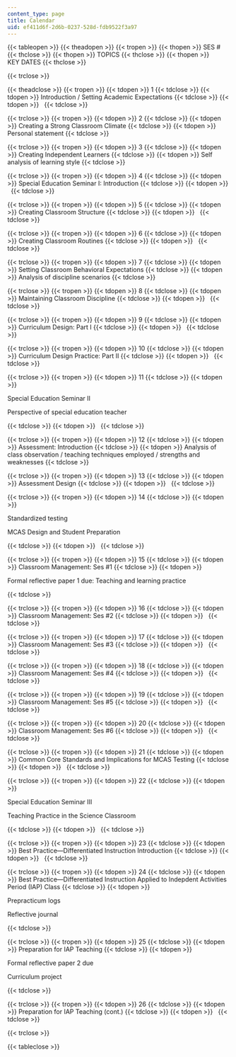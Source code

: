 ```yaml
---
content_type: page
title: Calendar
uid: ef411d6f-2d6b-0237-528d-fdb9522f3a97
---
```


{{< tableopen >}}
{{< theadopen >}}
{{< tropen >}}
{{< thopen >}}
SES #
{{< thclose >}}
{{< thopen >}}
TOPICS
{{< thclose >}}
{{< thopen >}}
KEY DATES
{{< thclose >}}

{{< trclose >}}

{{< theadclose >}}
{{< tropen >}}
{{< tdopen >}}
1
{{< tdclose >}}
{{< tdopen >}}
Introduction / Setting Academic Expectations
{{< tdclose >}}
{{< tdopen >}}
 
{{< tdclose >}}

{{< trclose >}}
{{< tropen >}}
{{< tdopen >}}
2
{{< tdclose >}}
{{< tdopen >}}
Creating a Strong Classroom Climate
{{< tdclose >}}
{{< tdopen >}}
Personal statement
{{< tdclose >}}

{{< trclose >}}
{{< tropen >}}
{{< tdopen >}}
3
{{< tdclose >}}
{{< tdopen >}}
Creating Independent Learners
{{< tdclose >}}
{{< tdopen >}}
Self analysis of learning style
{{< tdclose >}}

{{< trclose >}}
{{< tropen >}}
{{< tdopen >}}
4
{{< tdclose >}}
{{< tdopen >}}
Special Education Seminar I: Introduction
{{< tdclose >}}
{{< tdopen >}}
 
{{< tdclose >}}

{{< trclose >}}
{{< tropen >}}
{{< tdopen >}}
5
{{< tdclose >}}
{{< tdopen >}}
Creating Classroom Structure
{{< tdclose >}}
{{< tdopen >}}
 
{{< tdclose >}}

{{< trclose >}}
{{< tropen >}}
{{< tdopen >}}
6
{{< tdclose >}}
{{< tdopen >}}
Creating Classroom Routines
{{< tdclose >}}
{{< tdopen >}}
 
{{< tdclose >}}

{{< trclose >}}
{{< tropen >}}
{{< tdopen >}}
7
{{< tdclose >}}
{{< tdopen >}}
Setting Classroom Behavioral Expectations
{{< tdclose >}}
{{< tdopen >}}
Analysis of discipline scenarios
{{< tdclose >}}

{{< trclose >}}
{{< tropen >}}
{{< tdopen >}}
8
{{< tdclose >}}
{{< tdopen >}}
Maintaining Classroom Discipline
{{< tdclose >}}
{{< tdopen >}}
 
{{< tdclose >}}

{{< trclose >}}
{{< tropen >}}
{{< tdopen >}}
9
{{< tdclose >}}
{{< tdopen >}}
Curriculum Design: Part I
{{< tdclose >}}
{{< tdopen >}}
 
{{< tdclose >}}

{{< trclose >}}
{{< tropen >}}
{{< tdopen >}}
10
{{< tdclose >}}
{{< tdopen >}}
Curriculum Design Practice: Part II
{{< tdclose >}}
{{< tdopen >}}
 
{{< tdclose >}}

{{< trclose >}}
{{< tropen >}}
{{< tdopen >}}
11
{{< tdclose >}}
{{< tdopen >}}


Special Education Seminar II

Perspective of special education teacher


{{< tdclose >}}
{{< tdopen >}}
 
{{< tdclose >}}

{{< trclose >}}
{{< tropen >}}
{{< tdopen >}}
12
{{< tdclose >}}
{{< tdopen >}}
Assessment: Introduction
{{< tdclose >}}
{{< tdopen >}}
Analysis of class observation / teaching techniques employed / strengths and weaknesses
{{< tdclose >}}

{{< trclose >}}
{{< tropen >}}
{{< tdopen >}}
13
{{< tdclose >}}
{{< tdopen >}}
Assessment Design
{{< tdclose >}}
{{< tdopen >}}
 
{{< tdclose >}}

{{< trclose >}}
{{< tropen >}}
{{< tdopen >}}
14
{{< tdclose >}}
{{< tdopen >}}


Standardized testing

MCAS Design and Student Preparation


{{< tdclose >}}
{{< tdopen >}}
 
{{< tdclose >}}

{{< trclose >}}
{{< tropen >}}
{{< tdopen >}}
15
{{< tdclose >}}
{{< tdopen >}}
Classroom Management: Ses #1
{{< tdclose >}}
{{< tdopen >}}


Formal reflective paper 1 due: Teaching and learning practice


{{< tdclose >}}

{{< trclose >}}
{{< tropen >}}
{{< tdopen >}}
16
{{< tdclose >}}
{{< tdopen >}}
Classroom Management: Ses #2
{{< tdclose >}}
{{< tdopen >}}
 
{{< tdclose >}}

{{< trclose >}}
{{< tropen >}}
{{< tdopen >}}
17
{{< tdclose >}}
{{< tdopen >}}
Classroom Management: Ses #3
{{< tdclose >}}
{{< tdopen >}}
 
{{< tdclose >}}

{{< trclose >}}
{{< tropen >}}
{{< tdopen >}}
18
{{< tdclose >}}
{{< tdopen >}}
Classroom Management: Ses #4
{{< tdclose >}}
{{< tdopen >}}
 
{{< tdclose >}}

{{< trclose >}}
{{< tropen >}}
{{< tdopen >}}
19
{{< tdclose >}}
{{< tdopen >}}
Classroom Management: Ses #5
{{< tdclose >}}
{{< tdopen >}}
 
{{< tdclose >}}

{{< trclose >}}
{{< tropen >}}
{{< tdopen >}}
20
{{< tdclose >}}
{{< tdopen >}}
Classroom Management: Ses #6
{{< tdclose >}}
{{< tdopen >}}
 
{{< tdclose >}}

{{< trclose >}}
{{< tropen >}}
{{< tdopen >}}
21
{{< tdclose >}}
{{< tdopen >}}
Common Core Standards and Implications for MCAS Testing
{{< tdclose >}}
{{< tdopen >}}
 
{{< tdclose >}}

{{< trclose >}}
{{< tropen >}}
{{< tdopen >}}
22
{{< tdclose >}}
{{< tdopen >}}


Special Education Seminar III

Teaching Practice in the Science Classroom


{{< tdclose >}}
{{< tdopen >}}
 
{{< tdclose >}}

{{< trclose >}}
{{< tropen >}}
{{< tdopen >}}
23
{{< tdclose >}}
{{< tdopen >}}
Best Practice—Differentiated Instruction Introduction
{{< tdclose >}}
{{< tdopen >}}
 
{{< tdclose >}}

{{< trclose >}}
{{< tropen >}}
{{< tdopen >}}
24
{{< tdclose >}}
{{< tdopen >}}
Best Practice—Differentiated Instruction Applied to Indepdent Activities Period (IAP) Class
{{< tdclose >}}
{{< tdopen >}}


Prepracticum logs

Reflective journal


{{< tdclose >}}

{{< trclose >}}
{{< tropen >}}
{{< tdopen >}}
25
{{< tdclose >}}
{{< tdopen >}}
Preparation for IAP Teaching
{{< tdclose >}}
{{< tdopen >}}


Formal reflective paper 2 due

Curriculum project


{{< tdclose >}}

{{< trclose >}}
{{< tropen >}}
{{< tdopen >}}
26
{{< tdclose >}}
{{< tdopen >}}
Preparation for IAP Teaching (cont.)
{{< tdclose >}}
{{< tdopen >}}
 
{{< tdclose >}}

{{< trclose >}}

{{< tableclose >}}